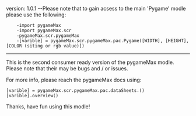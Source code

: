 version: 1.0.1
    --Please note that to gain acsess to the main 'Pygame' modle please use the following:

        -import pygameMax
        -import pygameMax.scr
        -pygameMax.scr.pygameMax
        -[varible] = pygameMax.scr.pygameMax.pac.Pygame([WIDTH], [HEIGHT], [COLOR (siting or rgb value)])
________________________________________

This is the second consumer ready version of the pygameMax modle. Please note that their may be bugs and / or issues.


For more info, please reach the pygameMax docs using:

    [varible] = pygameMax.scr.pygameMax.pac.dataSheets.()
    [varible].overview()


Thanks, have fun using this modle!